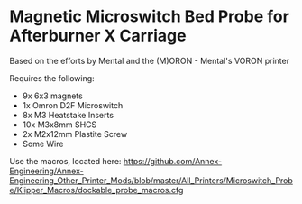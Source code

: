 # Magnetic Microswitch Bed Probe for Afterburner X Carriage

Based on the efforts by Mental and the (M)ORON - Mental's VORON printer

Requires the following:
 - 9x 6x3 magnets
 - 1x Omron D2F Microswitch
 - 8x M3 Heatstake Inserts
 - 10x M3x8mm SHCS
 - 2x M2x12mm Plastite Screw
 - Some Wire
 
Use the macros, located here: https://github.com/Annex-Engineering/Annex-Engineering_Other_Printer_Mods/blob/master/All_Printers/Microswitch_Probe/Klipper_Macros/dockable_probe_macros.cfg